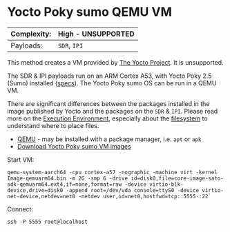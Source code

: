 # Yocto Poky sumo QEMU VM

|Complexity:|High - UNSUPPORTED|
|-|-|
|Payloads:|`SDR`, `IPI`|

This method creates a VM provided by [The Yocto Project](http://www.yoctoproject.org/). It is unsupported.

The SDR & IPI payloads run on an ARM Cortex A53, with Yocto Poky 2.5 (Sumo) installed ([specs](../#payload-specifications)). The Yocto Poky sumo OS can be run in a QEMU VM.

There are significant differences between the packages installed in the image published by Yocto and the packages on the `SDR` & `IPI`. Please read more on the [Execution Environment](../ExecutionEnvironment.md), especially about the [filesystem](../ExecutionEnvironment.md#filesystem) to understand where to place files. 


 * [QEMU](https://www.qemu.org/) - may be installed with a package manager, i.e. `apt` or `apk`
 * [Download Yocto Poky sumo VM images](http://downloads.yoctoproject.org/releases/yocto/yocto-2.5/machines/qemu/qemuarm64/)

Start VM:

```
qemu-system-aarch64 -cpu cortex-a57 -nographic -machine virt -kernel Image-qemuarm64.bin -m 2G -smp 6 -drive id=disk0,file=core-image-sato-sdk-qemuarm64.ext4,if=none,format=raw -device virtio-blk-device,drive=disk0 -append root=/dev/vda console=ttyS0 -device virtio-net-device,netdev=net0 -netdev user,id=net0,hostfwd=tcp::5555-:22`
```

Connect:

```
ssh -P 5555 root@localhost
```
